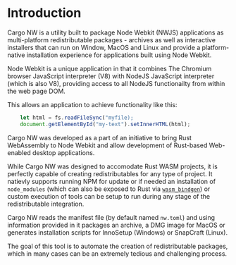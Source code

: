 # Introduction

Cargo NW is a utility built to package Node Webkit (NWJS) applications as multi-platform redistributable packages - archives as well as interactive installers that can run on Window, MacOS and Linux and provide a platform-native installation experience for applications built using Node Webkit.

Node Webkit is a unique application in that it combines The Chromium browser JavaScript interpreter (V8) with NodeJS JavaScript interpreter (which is also V8), providing access to all NodeJS functionailty from within the web page DOM.

This allows an application to achieve functionality like this:
```JavaScript
    let html = fs.readFileSync("myfile);
    document.getElementById("my-text").setInnerHTML(html);
```

Cargo NW was developed as a part of an initiative to bring Rust WebAssembly to Node Webkit and allow development of Rust-based Web-enabled desktop applications.

While Cargo NW was designed to accomodate Rust WASM projects, it is perfectly capable of creating redistributables for any type of project. It natievly supports running NPM for update or if needed an installation of `node_modules` (which can also be exposed to Rust via [`wasm_bindgen`](https://crates.io/crates/wasm-bindgen)) or custom execution of tools can be setup to run during any stage of the redistributable integration.

Cargo NW reads the manifest file (by default named `nw.toml`) and using information provided in it packages an archive, a DMG image for MacOS or generates installation scripts for InnoSetup (Windows) or SnapCraft (Linux).

The goal of this tool is to automate the creation of redistributable packages, which in many cases can be an extremely tedious and challenging process.